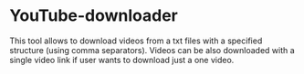 # YouTube-downloader
This tool allows to download videos from a txt files with a specified structure (using comma separators). Videos can be also downloaded with a single video link if user wants to download just a one video.
